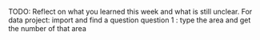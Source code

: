 TODO: Reflect on what you learned this week and what is still unclear.
For data project: import and find a question
question 1 : type the area and get the number of that area
 